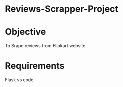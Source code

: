 # Reviews-Scrapper-Project

# Objective
To Srape reviews from Flipkart website

# Requirements
Flask
vs code
